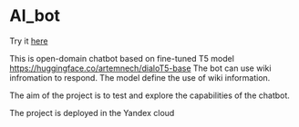 # AI_bot
Try it [here](https://t.me/pet_aibot)


This is open-domain chatbot based on fine-tuned T5 model https://huggingface.co/artemnech/dialoT5-base
The bot can use wiki infromation to respond. The model define the use of wiki information.

The aim of the project is to test and explore the capabilities of the chatbot.

The project is deployed in the Yandex cloud


